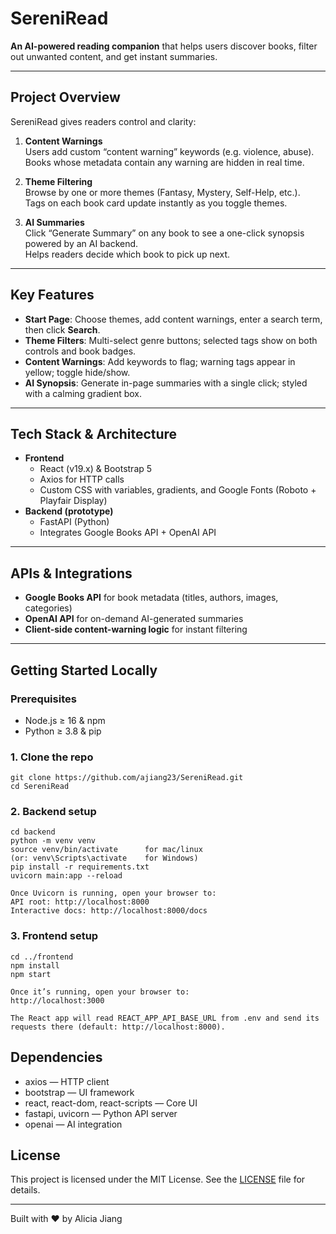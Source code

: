 # SereniRead

**An AI-powered reading companion** that helps users discover books, filter out unwanted content, and get instant summaries.

---

## Project Overview

SereniRead gives readers control and clarity:

1. **Content Warnings**  
   Users add custom “content warning” keywords (e.g. violence, abuse).  
   Books whose metadata contain any warning are hidden in real time.

2. **Theme Filtering**  
   Browse by one or more themes (Fantasy, Mystery, Self-Help, etc.).  
   Tags on each book card update instantly as you toggle themes.

3. **AI Summaries**  
   Click “Generate Summary” on any book to see a one-click synopsis powered by an AI backend.  
   Helps readers decide which book to pick up next.

---

## Key Features

- **Start Page**: Choose themes, add content warnings, enter a search term, then click **Search**.  
- **Theme Filters**: Multi-select genre buttons; selected tags show on both controls and book badges.  
- **Content Warnings**: Add keywords to flag; warning tags appear in yellow; toggle hide/show.  
- **AI Synopsis**: Generate in-page summaries with a single click; styled with a calming gradient box.

---

## Tech Stack & Architecture

- **Frontend**  
  - React (v19.x) & Bootstrap 5  
  - Axios for HTTP calls  
  - Custom CSS with variables, gradients, and Google Fonts (Roboto + Playfair Display)  
- **Backend (prototype)**  
  - FastAPI (Python)  
  - Integrates Google Books API + OpenAI API  

---

## APIs & Integrations

- **Google Books API** for book metadata (titles, authors, images, categories)  
- **OpenAI API** for on-demand AI-generated summaries  
- **Client-side content-warning logic** for instant filtering  

---

## Getting Started Locally

### Prerequisites  
- Node.js ≥ 16 & npm  
- Python ≥ 3.8 & pip  

### 1. Clone the repo  
```
git clone https://github.com/ajiang23/SereniRead.git
cd SereniRead
```

### 2. Backend setup
```
cd backend
python -m venv venv
source venv/bin/activate      for mac/linux
(or: venv\Scripts\activate    for Windows)
pip install -r requirements.txt
uvicorn main:app --reload

Once Uvicorn is running, open your browser to:
API root: http://localhost:8000
Interactive docs: http://localhost:8000/docs
```
### 3. Frontend setup
```
cd ../frontend
npm install
npm start                       

Once it’s running, open your browser to:
http://localhost:3000

The React app will read REACT_APP_API_BASE_URL from .env and send its requests there (default: http://localhost:8000).
```

## Dependencies
- axios — HTTP client
- bootstrap — UI framework
- react, react-dom, react-scripts — Core UI
- fastapi, uvicorn — Python API server
- openai — AI integration

## License

This project is licensed under the MIT License. See the [LICENSE](LICENSE) file for details.

---

Built with ❤️ by Alicia Jiang